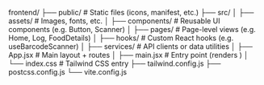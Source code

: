 frontend/
├── public/                 # Static files (icons, manifest, etc.)
├── src/
│   ├── assets/             # Images, fonts, etc.
│   ├── components/         # Reusable UI components (e.g. Button, Scanner)
│   ├── pages/              # Page-level views (e.g. Home, Log, FoodDetails)
│   ├── hooks/              # Custom React hooks (e.g. useBarcodeScanner)
│   ├── services/           # API clients or data utilities
│   ├── App.jsx             # Main layout + routes
│   ├── main.jsx            # Entry point (renders <App />)
│   └── index.css           # Tailwind CSS entry
├── tailwind.config.js
├── postcss.config.js
└── vite.config.js

